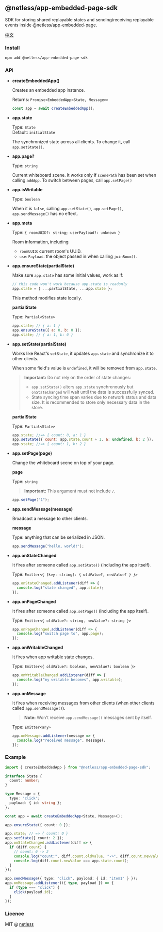 ## @netless/app-embedded-page-sdk

SDK for storing shared replayable states and sending/receiving replayable events inside [@netless/app-embedded-page](https://github.com/netless-io/netless-app/tree/master/packages/app-embedded-page).

[中文](./README-zh.md)

### Install

```bash
npm add @netless/app-embedded-page-sdk
```

### API

- **createEmbeddedApp()**

  Creates an embedded app instance.

  Returns: `Promise<EmbeddedApp<State, Message>>`

  ```js
  const app = await createEmbeddedApp();
  ```

- **app.state**

  Type: `State`\
  Default: `initialState`

  The synchronized state across all clients. To change it, call `app.setState()`.

- **app.page?**

  Type: `string`

  Current whiteboard scene. It works only if `scenePath` has been set when calling `addApp`.
  To switch between pages, call `app.setPage()`

- **app.isWritable**

  Type: `boolean`

  When it is `false`, calling `app.setState()`, `app.setPage()`, `app.sendMessage()` has no effect.

- **app.meta**

  Type: `{ roomUUID?: string; userPayload?: unknown }`

  Room information, including

  - `roomUUID`: current room's UUID.
  - `userPayload`: the object passed in when calling `joinRoom()`.

- **app.ensureState(partialState)**

  Make sure `app.state` has some initial values, work as if:

  ```js
  // this code won't work because app.state is readonly
  app.state = { ...partialState, ...app.state };
  ```

  This method modifies state locally.

  **partialState**

  Type: `Partial<State>`

  ```js
  app.state; // { a: 1 }
  app.ensureState({ a: 0, b: 0 });
  app.state; // { a: 1, b: 0 }
  ```

- **app.setState(partialState)**

  Works like React's `setState`, it updates `app.state` and synchronize it to other clients.

  When some field's value is `undefined`, it will be removed from `app.state`.

  > **Important:** Do not rely on the order of state changes:
  >
  > - `app.setState()` alters `app.state` synchronously but `onStateChanged` will wait until the data is successfully synced.
  > - State syncing time span varies due to network status and data size. It is recommended to store only necessary data in the store.

  **partialState**

  Type: `Partial<State>`

  ```js
  app.state; //=> { count: 0, a: 1 }
  app.setState({ count: app.state.count + 1, a: undefined, b: 2 });
  app.state; //=> { count: 1, b: 2 }
  ```

- **app.setPage(page)**

  Change the whiteboard scene on top of your page.

  **page**

  Type: `string`

  > **Important:** This argument must not include `/`.

  ```js
  app.setPage("1");
  ```

- **app.sendMessage(message)**

  Broadcast a message to other clients.

  **message**

  Type: anything that can be serialized in JSON.

  ```js
  app.sendMessage("hello, world!");
  ```

- **app.onStateChanged**

  It fires after someone called `app.setState()` (including the app itself).

  Type: `Emitter<{ [key: string]: { oldValue?, newValue? } }>`

  ```js
  app.onStateChanged.addListener(diff => {
    console.log("state changed", app.state);
  });
  ```

- **app.onPageChanged**

  It fires after someone called `app.setPage()` (including the app itself).

  Type: `Emitter<{ oldValue?: string, newValue?: string }>`

  ```js
  app.onPageChanged.addListener(diff => {
    console.log("switch page to", app.page);
  });
  ```

- **app.onWritableChanged**

  It fires when app writable state changes.

  Type: `Emitter<{ oldValue?: boolean, newValue?: boolean }>`

  ```js
  app.onWritableChanged.addListener(diff => {
    console.log("my writable becomes", app.writable);
  });
  ```

- **app.onMessage**

  It fires when receiving messages from other clients (when other clients called `app.sendMessage()`).

  > **Note:** Won't receive `app.sendMessage()` messages sent by itself.

  Type: `Emitter<any>`

  ```js
  app.onMessage.addListener(message => {
    console.log("received message", message);
  });
  ```

### Example

```ts
import { createEmbeddedApp } from "@netless/app-embedded-page-sdk";

interface State {
  count: number;
}

type Message = {
  type: "click";
  payload: { id: string };
};

const app = await createEmbeddedApp<State, Message>();

app.ensureState({ count: 0 });

app.state; // => { count: 0 }
app.setState({ count: 2 });
app.onStateChanged.addListener(diff => {
  if (diff.count) {
    // count: 0 -> 2
    console.log("count:", diff.count.oldValue, "->", diff.count.newValue);
    console.log(diff.count.newValue === app.state.count);
  }
});

app.sendMessage({ type: "click", payload: { id: "item1" } });
app.onMessage.addListener(({ type, payload }) => {
  if (type === "click") {
    click(payload.id);
  }
});
```

### Licence

MIT @ [netless](https://github.com/netless-io)
